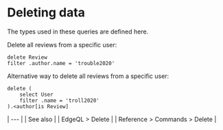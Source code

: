 # Deleting data

The types used in these queries are defined here.

Delete all reviews from a specific user:

```edgeql
delete Review
filter .author.name = 'trouble2020'
```

Alternative way to delete all reviews from a specific user:

```edgeql
delete (
    select User
    filter .name = 'troll2020'
).<author[is Review]
```

| --- |
| See also |
| EdgeQL > Delete |
| Reference > Commands > Delete |

